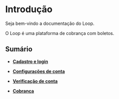 # Introdução

Seja bem-vindo a documentação do Loop. 

O Loop é uma plataforma de cobrança com boletos.

## Sumário

* [**Cadastro e login**](cadastro.md)

* [**Configurações de conta**](configuracoes-conta.md)

* [**Verificação de conta**](verificacao-de-conta.md)

* [**Cobrança**](cobranca.md)